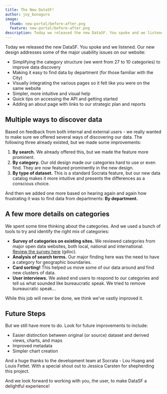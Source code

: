```yaml
---
title: The New DataSF!
author: joy_bonaguro
image:
  thumb: new-portal/before-after.png
  feature: new-portal/before-after.png
description: Today we released the new DataSF. You spoke and we listened. Our new design addresses some of the major usability issues on our website...
---
```

Today we released the new DataSF. You spoke and we listened. Our new design addresses some of the major usability issues on our website:

*   Simplifying the category structure (we went from 27 to 10 categories) to improve data discovery
*   Making it easy to find data by department (for those familiar with the City)
*   Visually integrating the various pages so it felt like you were on the same website
*   Simpler, more intuitive and visual help
*   Quick tips on accessing the API and getting started
*   Adding an about page with links to our strategic plan and reports

## Multiple ways to discover data

Based on feedback from both internal and external users - we really wanted to make sure we offered several ways of discovering our data. The following three already existed, but we made some improvements:

1.  **By search.** We already offered this, but we made the feature more prominent.
2.  **By category.** Our old design made our categories hard to use or even find. They are now featured prominently in the new design.
3.  **By type of dataset.** This is a standard Socrata feature, but our new data catalog makes it more intuitive and presents the differences as a conscious choice.

And then we added one more based on hearing again and again how frustrating it was to find data from departments: **By department.**

## A few more details on categories

We spent some time thinking about the categories. And we used a bunch of tools to try and identify the right mix of categories:

*   **Survey of categories on existing sites.** We reviewed categories from major open data websites, both local, national and international. [Review the survey here](https://docs.google.com/document/d/1Ih3x4uEu5VvRUEw7PaeSt2wqw0WrHuj01pSnV1EM2d8/edit?usp=sharing) (gdoc).
*   **Analysis of search terms.** Our major finding here was the need to have a category for geographic boundaries.
*   **Card sorting!** This helped us move some of our data around and find new clusters of data.
*   **User interviews.** We asked end users to respond to our categories and tell us what sounded like bureaucratic speak. We tried to remove bureaucratic speak...

While this job will never be done, we think we’ve vastly improved it.

## Future Steps

But we still have more to do. Look for future improvements to include:

*   Easier distinction between original (or source) dataset and derived views, charts, and maps
*   Improved metadata
*   Simpler chart creation

And a huge thanks to the development team at Socrata - Lou Huang and Louis Fettet. With a special shout out to Jessica Carsten for shepherding this project.

And we look forward to working with you, the user, to make DataSF a delightful experience!
